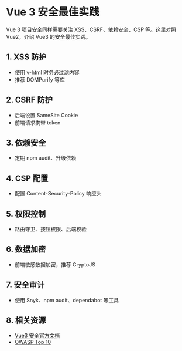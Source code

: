  # Vue 3 安全最佳实践

Vue 3 项目安全同样需要关注 XSS、CSRF、依赖安全、CSP 等。这里对照 Vue2，介绍 Vue3 的安全最佳实践。

## 1. XSS 防护
- 使用 v-html 时务必过滤内容
- 推荐 DOMPurify 等库

## 2. CSRF 防护
- 后端设置 SameSite Cookie
- 前端请求携带 token

## 3. 依赖安全
- 定期 npm audit、升级依赖

## 4. CSP 配置
- 配置 Content-Security-Policy 响应头

## 5. 权限控制
- 路由守卫、按钮权限、后端校验

## 6. 数据加密
- 前端敏感数据加密，推荐 CryptoJS

## 7. 安全审计
- 使用 Snyk、npm audit、dependabot 等工具

## 8. 相关资源
- [Vue3 安全官方文档](https://cn.vuejs.org/guide/best-practices/security.html)
- [OWASP Top 10](https://owasp.org/www-project-top-ten/)